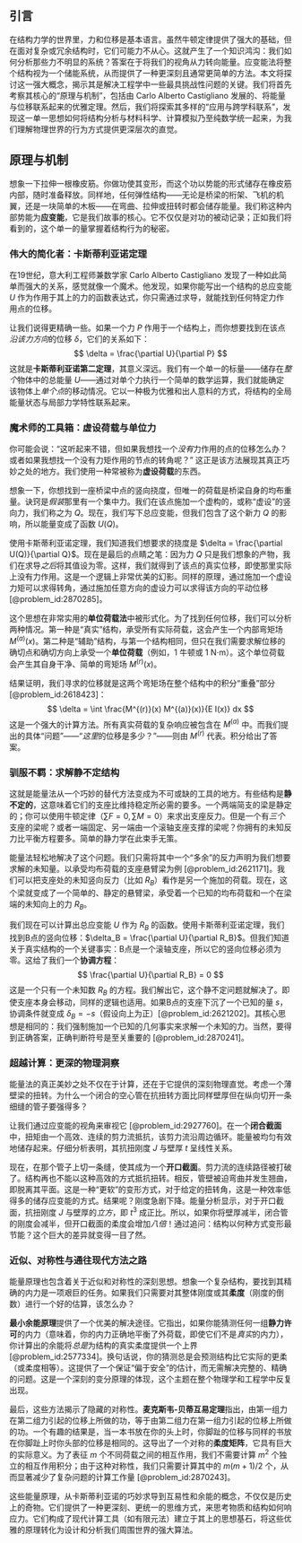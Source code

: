 ## 引言
在结构力学的世界里，力和位移是基本语言。虽然牛顿定律提供了强大的基础，但在面对复杂或冗余结构时，它们可能力不从心。这就产生了一个知识鸿沟：我们如何分析那些力不明显的系统？答案在于将我们的视角从力转向能量。应变能法将整个结构视为一个储能系统，从而提供了一种更深刻且通常更简单的方法。本文将探讨这一强大概念，揭示其是解决工程学中一些最具挑战性问题的关键。我们将首先考察其核心的“原理与机制”，包括由 Carlo Alberto Castigliano 发展的、将能量与位移联系起来的优雅定理。然后，我们将探索其多样的“应用与跨学科联系”，发现这一单一思想如何将结构分析与材料科学、计算模拟乃至纯数学统一起来，为我们理解物理世界的行为方式提供更深层次的直觉。

## 原理与机制

想象一下拉伸一根橡皮筋。你做功使其变形，而这个功以势能的形式储存在橡皮筋内部，随时准备释放。同样地，任何弹性结构——无论是桥梁的桁架、飞机的机翼，还是一块简单的木板——在弯曲、拉伸或扭转时都会储存能量。我们称这种内部势能为**应变能**，它是我们故事的核心。它不仅仅是对功的被动记录；正如我们将看到的，这个单一的量掌握着结构行为的秘密。

### 伟大的简化者：卡斯蒂利亚诺定理

在19世纪，意大利工程师兼数学家 Carlo Alberto Castigliano 发现了一种如此简单而强大的关系，感觉就像一个魔术。他发现，如果你能写出一个结构的总应变能 $U$ 作为作用于其上的力的函数表达式，你只需通过求导，就能找到任何特定力作用点的位移。

让我们说得更精确一些。如果一个力 $P$ 作用于一个结构上，而你想要找到在该点*沿该力方向*的位移 $\delta$，它们的关系如下：
$$ \delta = \frac{\partial U}{\partial P} $$
这就是**卡斯蒂利亚诺第二定理**，其意义深远。我们有一个单一的标量——储存在*整个*物体中的总能量 $U$——通过对单个力执行一个简单的数学运算，我们就能确定该物体上*单个点*的移动情况。它以一种极为优雅和出人意料的方式，将结构的全局能量状态与局部力学特性联系起来。

### 魔术师的工具箱：虚设荷载与单位力

你可能会说：“这听起来不错，但如果我想找一个*没有*力作用的点的位移怎么办？或者如果我想找一个没有力矩作用的节点的转角呢？” 这正是该方法展现其真正巧妙之处的地方。我们使用一种常被称为**虚设荷载**的东西。

想象一下，你想找到一座桥梁中点的竖向挠度，但唯一的荷载是桥梁自身的均布重量。诀窍是*假装*那里有一个集中力。我们在该点施加一个虚构的，或称“虚设”的竖向力，我们称之为 $Q$。现在，我们写下总应变能，但我们包含了这个新力 $Q$ 的影响，所以能量变成了函数 $U(Q)$。

使用卡斯蒂利亚诺定理，我们知道我们想要求的挠度是 $\delta = \frac{\partial U(Q)}{\partial Q}$。现在是最后的点睛之笔：因为力 $Q$ 只是我们想象的产物，我们在求导*之后*将其值设为零。这样，我们就得到了该点的真实位移，即使那里实际上没有力作用。这是一个逻辑上非常优美的幻影。同样的原理，通过施加一个虚设力矩可以求得转角，通过施加任意方向的虚设力可以求得该方向的平动位移 [@problem_id:2870285]。

这个思想在非常实用的**单位荷载法**中被形式化。为了找到任何位移，我们可以分析两种情况。第一种是“真实”结构，承受所有实际荷载，这会产生一个内部弯矩场 $M^{(a)}(x)$。第二种是“辅助”结构，与第一个结构相同，但只在我们需要求解位移的确切点和确切方向上承受一个**单位荷载**（例如，$1$ 牛顿或 $1$ N$\cdot$m）。这个单位荷载会产生其自身干净、简单的弯矩场 $M^{(r)}(x)$。

结果证明，我们寻求的位移就是这两个弯矩场在整个结构中的积分“重叠”部分 [@problem_id:2618423]：
$$ \delta = \int \frac{M^{(r)}(x) M^{(a)}(x)}{E I(x)} dx $$
这是一个强大的计算方法。所有真实荷载的复杂响应被包含在 $M^{(a)}$ 中。而我们提出的具体“问题”——“*这里*的位移是多少？”——则由 $M^{(r)}$ 代表。积分给出了答案。

### 驯服不羁：求解静不定结构

这就是能量法从一个巧妙的替代方法变成为不可或缺的工具的地方。有些结构是**静不定的**，这意味着它们的支座比维持稳定所必需的要多。一个两端简支的梁是静定的；你可以使用牛顿定律（$\sum F=0, \sum M=0$）来求出支座反力。但是一个有*三个*支座的梁呢？或者一端固定、另一端由一个滚轴支座支撑的梁呢？你拥有的未知反力比平衡方程要多。简单的静力学在此束手无策。

能量法轻松地解决了这个问题。我们只需将其中一个“多余”的反力声明为我们想要求解的未知量。以承受均布荷载的支座悬臂梁为例 [@problem_id:2621171]。我们可以把支座处的未知竖向反力（比如 $R_B$）看作是另一个施加的荷载。现在，这个梁就变成了一个简单的、静定的悬臂梁，承受着一个已知的均布荷载和一个在梁端的未知向上的力 $R_B$。

我们现在可以计算出总应变能 $U$ 作为 $R_B$ 的函数。使用卡斯蒂利亚诺定理，我们找到B点的竖向位移：$\delta_B = \frac{\partial U}{\partial R_B}$。但我们知道关于真实结构的一个关键事实：B点是一个滚轴支座，所以它的竖向位移必须为零。这给了我们一个**协调方程**：
$$ \frac{\partial U}{\partial R_B} = 0 $$
这是一个只有一个未知数 $R_B$ 的方程。我们解出它，这个静不定问题就解决了。即使支座本身会移动，同样的逻辑也适用。如果B点的支座下沉了一个已知的量 $s$，协调条件就变成 $\delta_B = -s$（假设向上为正）[@problem_id:2621202]。其核心思想是相同的：我们强制施加一个已知的几何事实来求解一个未知的力。当然，要得到正确答案，正确判断符号是至关重要的 [@problem_id:2870241]。

### 超越计算：更深的物理洞察

能量法的真正美妙之处不仅在于计算，还在于它提供的深刻物理直觉。考虑一个薄壁梁的扭转。为什么一个闭合的空心管在抗扭转方面比同样壁厚但在纵向切开一条细缝的管子要强得多？

让我们通过应变能的视角来审视它 [@problem_id:2927760]。在一个**闭合截面**中，扭矩由一个高效、连续的剪力流抵抗，该剪力流沿周边循环。能量被均匀有效地储存起来。仔细分析表明，其抗扭刚度 $J$ 与壁厚 $t$ 呈线性关系。

现在，在那个管子上切一条缝，使其成为一个**开口截面**。剪力流的连续路径被打破了。结构再也不能以这种高效的方式抵抗扭转。相反，管壁被迫弯曲并发生翘曲，即脱离其平面。这是一种“更软”的变形方式，对于给定的扭转角，这是一种效率低得多的储存应变能的方式。结果呢？刚度急剧下降。能量分析显示，对于开口截面，抗扭刚度 $J$ 与壁厚的*立方*，即 $t^3$ 成正比。所以，如果你将壁厚减半，闭合管的刚度会减半，但开口截面的柔度会增加*八倍*！通过追问：结构以何种方式变形最节能？这个巨大的差异就变得一目了然。

### 近似、对称性与通往现代方法之路

能量原理也包含着关于近似和对称性的深刻思想。想象一个复杂结构，要找到其精确的内力是一项艰巨的任务。如果我们只需要对其整体刚度或其**柔度**（刚度的倒数）进行一个好的估算，该怎么办？

**最小余能原理**提供了一个优美的解决途径。它指出，如果你能猜测任何一组**静力许可**的内力（意味着，你的内力正确地平衡了外荷载，即使它们不是*真实*的内力），你计算出的余能将*总是*为结构的真实柔度提供一个上界 [@problem_id:2577334]。换句话说，你的猜测总是会预测结构比它实际的更柔（或柔度相等）。这提供了一个保证“偏于安全”的估计，而无需解决完整的、精确的问题。这是一个深刻的变分原理的体现，这个主题在整个物理学和工程学中反复出现。

最后，这些方法揭示了隐藏的对称性。**麦克斯韦-贝蒂互易定理**指出，由第一组力在第二组力引起的位移上所做的功，等于由第二组力在第一组力引起的位移上所做的功。一个有趣的结果是，当一本书放在你的头上时，你脚趾的位移与同样的书放在你脚趾上时你头部的位移是相同的。这导出了一个对称的**柔度矩阵**，它具有巨大的实际意义。为了表征 $m$ 个不同荷载之间的相互作用，我们不需要计算 $m^2$ 个独立的相互作用积分；由于这种对称性，我们只需要计算其中的 $m(m+1)/2$ 个，从而显著减少了复杂问题的计算工作量 [@problem_id:2870243]。

这些能量原理，从卡斯蒂利亚诺的巧妙求导到互易性和余能的概念，不仅仅是历史上的奇物。它们提供了一种更深刻、更统一的思维方式，来思考物质和结构如何响应力。它们构成了现代计算工具（如有限元法）建立于其上的思想基石，将这些优雅的原理转化为设计和分析我们周围世界的强大算法。

